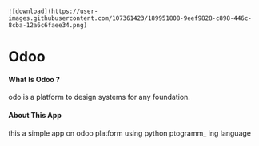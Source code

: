                                                                                                                                                                   
                                                                                                                                                ![download](https://user-images.githubusercontent.com/107361423/189951808-9eef9828-c898-446c-8cba-12a6c6faee34.png)
<h1>Odoo</h1>                                                                                                                                       
<h4>What Is Odoo ?</h4>
odo is a platform to design systems for 
any foundation.

<h4>About This App</h4>
this a simple app on odoo 
platform using python ptogramm_
ing language


